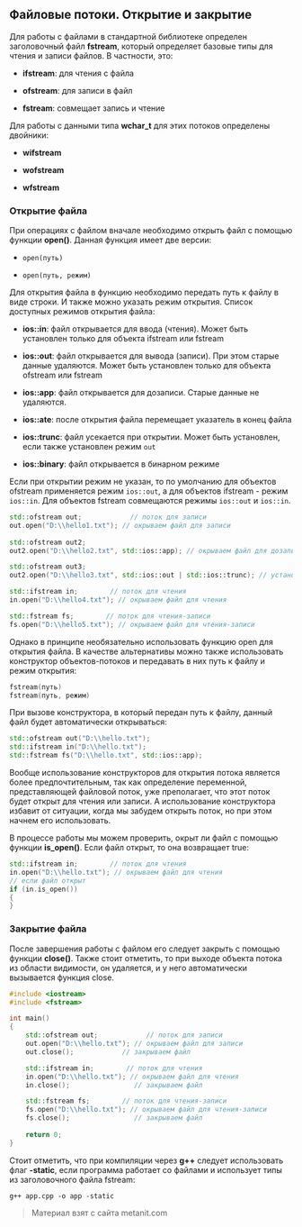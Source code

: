 ## Файловые потоки. Открытие и закрытие

Для работы с файлами в стандартной библиотеке определен заголовочный файл **fstream**, который определяет базовые типы для чтения и записи файлов. В частности, это:

- **ifstream**: для чтения с файла

- **ofstream**: для записи в файл

- **fstream**: совмещает запись и чтение

Для работы с данными типа **wchar_t** для этих потоков определены двойники:

- **wifstream**

- **wofstream**

- **wfstream**

### Открытие файла

При операциях с файлом вначале необходимо открыть файл с помощью функции **open()**. Данная функция имеет две версии:

- `open(путь)`

- `open(путь, режим)`

Для открытия файла в функцию необходимо передать путь к файлу в виде строки. И также можно указать режим открытия. Список доступных режимов открытия файла:

- **ios::in**: файл открывается для ввода (чтения). Может быть установлен только для объекта ifstream или fstream

- **ios::out**: файл открывается для вывода (записи). При этом старые данные удаляются. Может быть установлен только для объекта ofstream или fstream

- **ios::app**: файл открывается для дозаписи. Старые данные не удаляются.

- **ios::ate**: после открытия файла перемещает указатель в конец файла

- **ios::trunc**: файл усекается при открытии. Может быть установлен, если также установлен режим `out`

- **ios::binary**: файл открывается в бинарном режиме

Если при открытии режим не указан, то по умолчанию для объектов ofstream применяется режим `ios::out`, а для объектов ifstream - режим `ios::in`. Для объектов fstream совмещаются режимы `ios::out` и `ios::in`.

```cpp
std::ofstream out;            // поток для записи
out.open("D:\\hello1.txt"); // окрываем файл для записи
    
std::ofstream out2;
out2.open("D:\\hello2.txt", std::ios::app); // окрываем файл для дозаписи

std::ofstream out3;
out2.open("D:\\hello3.txt", std::ios::out | std::ios::trunc); // установка нескольких режимов

std::ifstream in;        // поток для чтения
in.open("D:\\hello4.txt"); // окрываем файл для чтения

std::fstream fs;        // поток для чтения-записи
fs.open("D:\\hello5.txt"); // окрываем файл для чтения-записи
```

Однако в принципе необязательно использовать функцию open для открытия файла. В качестве альтернативы можно также использовать конструктор объектов-потоков и передавать в них путь к файлу и режим открытия:

```cpp
fstream(путь)
fstream(путь, режим)
```

При вызове конструктора, в который передан путь к файлу, данный файл будет автоматически открываться:

```cpp
std::ofstream out("D:\\hello.txt");
std::ifstream in("D:\\hello.txt");
std::fstream fs("D:\\hello.txt", std::ios::app);
```

Вообще использование конструкторов для открытия потока является более предпочтительным, так как определение переменной, представляющей файловой поток, уже преполагает, что этот поток будет открыт для чтения или записи. А использование конструктора избавит от ситуации, когда мы забудем открыть поток, но при этом начнем его использовать.

В процессе работы мы можем проверить, окрыт ли файл с помощью функции **is_open()**. Если файл открыт, то она возвращает true:

```cpp
std::ifstream in;        // поток для чтения
in.open("D:\\hello.txt"); // окрываем файл для чтения
// если файл открыт
if (in.is_open())
{
}
```

### Закрытие файла

После завершения работы с файлом его следует закрыть с помощью функции **close()**. Также стоит отметить, то при выходе объекта потока из области видимости, он удаляется, и у него автоматически вызывается функция close.

```cpp
#include <iostream>
#include <fstream>

int main()
{
    std::ofstream out;            // поток для записи
    out.open("D:\\hello.txt"); // окрываем файл для записи
    out.close();            // закрываем файл

    std::ifstream in;        // поток для чтения
    in.open("D:\\hello.txt"); // окрываем файл для чтения
    in.close();                // закрываем файл

    std::fstream fs;        // поток для чтения-записи
    fs.open("D:\\hello.txt"); // окрываем файл для чтения-записи
    fs.close();                // закрываем файл
    
    return 0;
}
```

Стоит отметить, что при компиляции через **g++** следует использовать флаг **-static**, если программа работает со файлами и использует типы из заголовочного файла fstream:

```
g++ app.cpp -o app -static
```


> Материал взят с сайта metanit.com